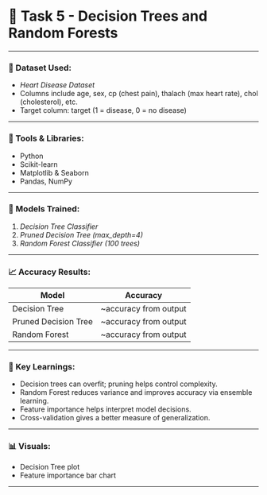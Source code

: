 # 🧠 Task 5 - Decision Trees and Random Forests



---

### 📁 Dataset Used:
- *Heart Disease Dataset*  
- Columns include age, sex, cp (chest pain), thalach (max heart rate), chol (cholesterol), etc.  
- Target column: target (1 = disease, 0 = no disease)

---

### 🔧 Tools & Libraries:
- Python
- Scikit-learn
- Matplotlib & Seaborn
- Pandas, NumPy

---

### 🧪 Models Trained:
1. *Decision Tree Classifier*
2. *Pruned Decision Tree (max_depth=4)*
3. *Random Forest Classifier (100 trees)*

---

### 📈 Accuracy Results:
| Model                | Accuracy |
|---------------------|----------|
| Decision Tree        | ~accuracy from output |
| Pruned Decision Tree | ~accuracy from output |
| Random Forest        | ~accuracy from output |

---

### 🔬 Key Learnings:
- Decision trees can overfit; pruning helps control complexity.
- Random Forest reduces variance and improves accuracy via ensemble learning.
- Feature importance helps interpret model decisions.
- Cross-validation gives a better measure of generalization.

---

### 📊 Visuals:
- Decision Tree plot  
- Feature importance bar chart

---
